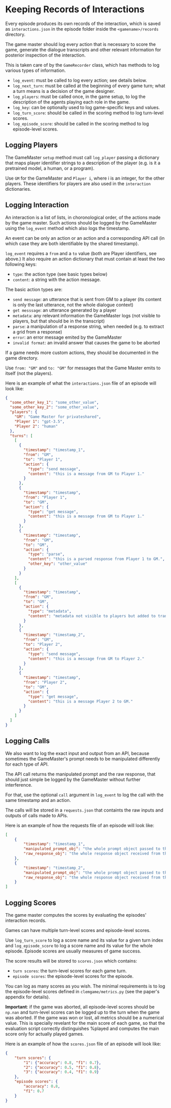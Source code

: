 # Keeping Records of Interactions

Every episode produces its own records of the interaction, which is saved as
```interactions.json``` in the episode folder inside the ```<gamename>/records```
directory.

The game master should log every action that is necessary to score the game,
generate the dialogue transcripts and other relevant information for 
posterior inspection of the interaction.

This is taken care of by the ```GameRecorder``` class, which has methods to log
various types of information.

- ```log_event```: must be called to log every action; see details below.
- ```log_next_turn```: must be called at the beginning of every game turn; 
what a turn means is a decision of the game designer.
- ```log_players```: must be called once, in the game setup, to
log the description of the agents playing each role in the game.
- ```log_key```: can be optionally used to log game-specific keys and values.
- ```log_turn_score```: should be called in the scoring method to log turn-level scores.
- ```log_episode_score```: should be called in the scoring method to log episode-level scores.


## Logging Players

The GameMaster ```setup``` method must call ```log_player``` passing a dictionary
that maps player identifier strings to a description of the player 
(e.g. is it a pretrained model, a human, or a program).

Use ```GM``` for the GameMaster and ```Player i```, where i is an integer, for
the other players. These identifiers for players are also used in the 
```interaction``` dictionaries.

## Logging Interaction

An interaction is a list of lists, in choronological order, of the actions made by the
game master. Such actions should be logged by the GameMaster using the 
```log_event``` method which also logs the timestamp. 

An event can be only an action or an action and a corresponding API call 
(in which case they are both identifiable by the shared timestamp).

```log_event``` requires a ```from``` and a ```to``` value (both are Player
identifiers, see above.) It also require an action dictionary that must contain
at least the two following keys:

- ```type```: the action type (see basic types below)
- ```content```: a string with the action message.

The basic action types are:

- ```send message```: an utterance that is sent from GM to a player (its content is only the last utterance, not the whole dialogue context)
- ```get messsage```: an utterance generated by a player
- ```metadata```: any relevant information the GameMaster logs (not visible to players, but that should be in the transcript)
- ```parse```: a manipulation of a response string, when needed (e.g. to extract a grid from a response)
- ```error```: an error message emited by the GameMaster
- ```invalid format```: an invalid answer that causes the game to be aborted

If a game needs more custom actions, they should be documented in the game directory.

Use ```from: "GM"``` and ```to: "GM"``` for messages that the Game Master emits to itself (not the players).


Here is an example of what the ```interactions.json``` file of an episode will
look like:

```json
{
  "some_other_key_1": "some_other_value",
  "some_other_key_2": "some_other_value",
  "players": {
    "GM": "Game Master for privateshared",
    "Player 1": "gpt-3.5",
    "Player 2": "human"
  },
  "turns": [
    [
      {
        "timestamp": "timestamp_1",
        "from": "GM",
        "to": "Player 1",
        "action": {
          "type": "send message",
          "content": "this is a message from GM to Player 1."
        }
      },
      {
        "timestamp": "timestamp",
        "from": "Player 1",
        "to": "GM",
        "action": {
          "type": "get message",
          "content": "this is a message from GM to Player 1."
        }
      },
      {
        "timestamp": "timestamp",
        "from": "GM",
        "to": "GM",
        "action": {
          "type": "parse",
          "content": "this is a parsed response from Player 1 to GM.",
          "other_key": "other_value"
        }
      }
    ],
    [
      {
        "timestamp": "timestamp",
        "from": "GM",
        "to": "GM",
        "action": {
          "type": "metadata",
          "content": "metadata not visible to players but added to transcript"
        }
      },
      {
        "timestamp": "timestamp_2",
        "from": "GM",
        "to": "Player 2",
        "action": {
          "type": "send message",
          "content": "this is a message from GM to Player 2."
        }
      },
      {
        "timestamp": "timestamp",
        "from": "Player 2",
        "to": "GM",
        "action": {
          "type": "get message",
          "content": "this is a message Player 2 to GM."
        }
      }
    ]
  ]
}
```

## Logging Calls

We also want to log the exact input and output from an API, because sometimes 
the GameMaster's prompt needs to be manipulated differently for each type of API.

The API call returns the manipulated prompt and the raw response, that should
just simple be logged by the GameMaster without further interference.

For that, use the optional ```call``` argument in ```log_event``` to log the
call with the same timestamp and an action.

The calls will be stored in a ```requests.json``` that containts the raw inputs and outputs of calls made to APIs.

Here is an example of how the requests file of an episode will look like:

```json
[
    {
        "timestamp": "timestamp_1",
        "manipulated_prompt_obj": "the whole prompt object passed to the API call",
        "raw_response_obj": "the whole response object received from the API call"
    },
    {
        "timestamp": "timestamp_2",
        "manipulated_prompt_obj": "the whole prompt object passed to the API call",
        "raw_response_obj": "the whole response object received from the API call"
    }
]
```

## Logging Scores

The game master computes the scores by evaluating the episodes' interaction records.

Games can have multiple turn-level scores and episode-level scores. 

Use ```log_turn_score``` to log a score name and its value for a given turn index
and ```log_episode_score``` to log a score name and its value for the whole
episode. Episode scores are usually measures of game success.

The score results will be stored to ```scores.json``` which contains:
- ```turn scores```: the turn-level scores for each game turn.
- ```episode scores```: the episode-level scores for the episode.

You can log as many scores as you wish. The minimal requirements is to log the episode-level scores defined in ```clemgame/metrics.py``` (see the paper's appendix for details).

**Important**: if the game was aborted, all episode-level scores should be ```np.nan``` and turn-level scores can be logged up to the turn when the game was aborted. If the game was won or lost, all metrics should be a numerical value. This is specially revelant for the main score of each game, so that the evaluation script correctly distinguishes %played and computes the main score only for actually played games.  

Here is an example of how the ```scores.json``` file of an episode will look like:

```json
{
    "turn scores": {
        "1": {"accuracy": 0.8, "f1": 0.7},
        "2": {"accuracy": 0.5, "f1": 0.8},
        "3": {"accuracy": 0.4, "f1": 0.9}
    },
    "episode scores": {
        "accuracy": 0.8,
        "f1": 0.7
    }
}
```
